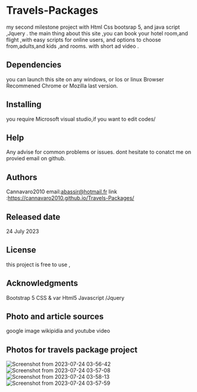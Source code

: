 # Travels-Packages
my second milestone project with Html Css bootsrap 5, and java script ,Jquery .
the main thing about this site ,you can book your hotel room,and flight ,with easy scripts for online users,
and options to choose from,adults,and kids ,and rooms.
with short ad video .
## Dependencies
you can launch this site on any windows, or Ios or linux 
Browser Recommened Chrome or Mozilla last version.

## Installing
 you require Microsoft visual studio,if you want to edit codes/

 ## Help
 Any advise for common problems or issues.
 dont hesitate to conatct me on provied email on github.
 
  ## Authors
Cannavaro2010
email:abassir@hotmail.fr
link :https://cannavaro2010.github.io/Travels-Packages/
## Released date
24 July 2023

## License
this project is free to use ,

## Acknowledgments
Bootstrap 5
CSS & var
Html5
Javascript /Jquery

## Photo and article sources 
google image
wikipidia 
and youtube video

## Photos for  travels package project

![Screenshot from 2023-07-24 03-56-42](https://github.com/cannavaro2010/Travels-Packages/assets/127472960/f352874c-1693-4691-a836-46c75b69b901)
![Screenshot from 2023-07-24 03-57-08](https://github.com/cannavaro2010/Travels-Packages/assets/127472960/12991eb6-3707-41e2-85a1-486f4cc4dfca)
![Screenshot from 2023-07-24 03-58-13](https://github.com/cannavaro2010/Travels-Packages/assets/127472960/e9edb7ef-4e0a-4720-8907-c4553fe3bc3f)
![Screenshot from 2023-07-24 03-57-59](https://github.com/cannavaro2010/Travels-Packages/assets/127472960/f7d3f86b-fd1d-442f-9de4-435053499f77)






